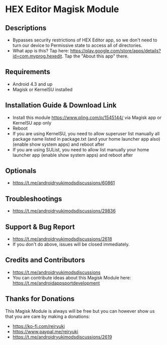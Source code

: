 # HEX Editor Magisk Module

## Descriptions
- Bypasses security restrictions of HEX Editor app, so we don't need to turn our device to Permissive state to access all of directories.
- What app is this? Tap here: https://play.google.com/store/apps/details?id=com.myprog.hexedit. Tap the "About this app" there.

## Requirements
- Android 4.3 and up
- Magisk or KernelSU installed

## Installation Guide & Download Link
- Install this module https://www.pling.com/p/1545144/ via Magisk app or KernelSU app only
- Reboot
- If you are using KernelSU, you need to allow superuser list manually all package name listed in package.txt (and your home launcher app also) (enable show system apps) and reboot after
- If you are using SUList, you need to allow list manually your home launcher app (enable show system apps) and reboot after

## Optionals
- https://t.me/androidryukimodsdiscussions/60861

## Troubleshootings
- https://t.me/androidryukimodsdiscussions/29836

## Support & Bug Report
- https://t.me/androidryukimodsdiscussions/2618
- If you don't do above, issues will be closed immediately.

## Credits and Contributors
- https://t.me/androidryukimodsdiscussions
- You can contribute ideas about this Magisk Module here: https://t.me/androidappsportdevelopment

## Thanks for Donations
This Magisk Module is always will be free but you can however show us that you are care by making a donations:
- https://ko-fi.com/reiryuki
- https://www.paypal.me/reiryuki
- https://t.me/androidryukimodsdiscussions/2619


